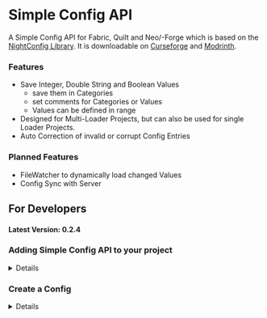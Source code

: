 # Simple Config API

A Simple Config API for Fabric, Quilt and Neo/-Forge which is based on the [NightConfig Library](https://github.com/TheElectronWill/night-config).
It is downloadable on [Curseforge](https://www.curseforge.com/minecraft/mc-mods/simple-config-api) and [Modrinth](https://modrinth.com/mod/simple-config-api).

### Features

- Save Integer, Double String and Boolean Values
  - save them in Categories
  - set comments for Categories or Values
  - Values can be defined in range
- Designed for Multi-Loader Projects, but can also be used for single Loader Projects.
- Auto Correction of invalid or corrupt Config Entries

### Planned Features
- FileWatcher to dynamically load changed Values 
- Config Sync with Server

## For Developers

#### Latest Version: 0.2.4

### Adding Simple Config API to your project
<details>

##### Main Repository
````groovy
    repositories {
        maven {
          name = "xStopho Maven"
          url = "https://raw.githubusercontent.com/Stein-N/resources/main/maven"
        }
    }
````
<details>
<summary>Common</summary>

````groovy
    dependencies {
        implementation 'xstopho.simpleconfigapi:simpleconfigapi-common:<mod_version>'
    }
````

</details>
<details>
<summary>Fabric</summary>

````groovy
    dependencies {
        implementation 'xstopho.simpleconfigapi:simpleconfigapi-fabric:<mod_version>'
    }
````

</details>
<details>
<summary>Forge</summary>

````groovy
    dependencies {
        implementation 'xstopho.simpleconfigapi:simpleconfigapi-forge:<mod_version>'
    }
````

</details>
<details>
<summary>Neoforge</summary>

````groovy
    dependencies {
        implementation 'xstopho.simpleconfigapi:simpleconfigapi-neoforge:<mod_version>'
    }
````

</details>
</details>

### Create a Config
<details>

Before defining Config Values you have to create a SimpleConfigBuilder.
````java
    SimpleConfigBuilder builder = new SimpleConfigBuilder();
````
All Config Values are saved as a Supplier.
````java
    Supplier<Integer> value_0 = builder.define(<key>, <IntegerValue>);
    Supplier<Double> value_1 = builder.define(<key>, <DoubleValue>);
    Supplier<String> value_2 = builder.define(<key>, <StringValue>);
    Supplier<Boolean> value_3 = builder.define(<key>, <BooleanValue>);
````
Registering / Creating the Config file
````java
    SimpleConfigRegitry.INSTANCE.register(<mod_id>, <SimpleConfigBuilder>);
    SimpleConfigRegitry.INSTANCE.register(<mod_id>, <fileName>, <SimpleConfigBuilder>);
````
For more information about defining Config Values or working with the Config in general watch the Wiki.
</details>